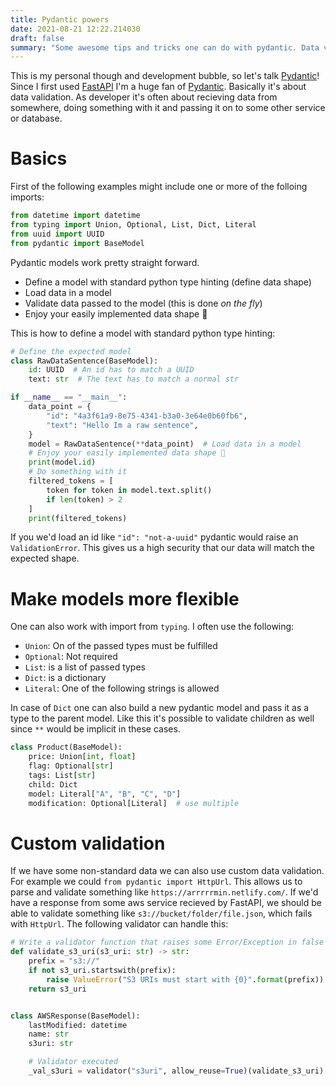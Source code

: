 ```yaml
---
title: Pydantic powers
date: 2021-08-21 12:22.214030
draft: false
summary: "Some awesome tips and tricks one can do with pydantic. Data validation with pydantic and never load json without pydantic anymore. Example usage with boto3 (aws sdk for python)."
---
```


This is my personal though and development bubble, so let's talk [Pydantic](https://github.com/samuelcolvin/pydantic)! Since I first used [FastAPI](https://github.com/tiangolo/fastapi) I'm a huge fan of [Pydantic](https://github.com/samuelcolvin/pydantic). Basically it's about data validation. As developer it's often about recieving data from somewhere, doing something with it and passing it on to some other service or database.

# Basics

First of the following examples might include one or more of the folloing imports:

```Python
from datetime import datetime
from typing import Union, Optional, List, Dict, Literal
from uuid import UUID
from pydantic import BaseModel
```

Pydantic models work pretty straight forward.

- Define a model with standard python type hinting (define data shape)
- Load data in a model
- Validate data passed to the model (this is done _on the fly_)
- Enjoy your easily implemented data shape 🎉

This is how to define a model with standard python type hinting:

````Python
# Define the expected model
class RawDataSentence(BaseModel):
	id: UUID  # An id has to match a UUID
	text: str  # The text has to match a normal str

if __name__ == "__main__":
	data_point = {
		"id": "4a3f61a9-8e75-4341-b3a0-3e64e0b60fb6",
		"text": "Hello Im a raw sentence",
	}
	model = RawDataSentence(**data_point)  # Load data in a model
	# Enjoy your easily implemented data shape 🎉
	print(model.id)
	# Do something with it
	filtered_tokens = [
		token for token in model.text.split()
		if len(token) > 2
	]
	print(filtered_tokens)
````

If you we'd load an id like `"id": "not-a-uuid"` pydantic would raise an `ValidationError`. This gives us a high security that our data will match the expected shape.

# Make models more flexible

One can also work with import from `typing`. I often use the following:

- `Union`: On of the passed types must be fulfilled
- `Optional`: Not required
- `List`: is a list of passed types
- `Dict`: is a dictionary
- `Literal`: One of the following strings is allowed

In case of `Dict` one can also build a new pydantic model and pass it as a type to the parent model. Like this it's possible to validate children as well since `**` would be implicit in these cases.

```Python
class Product(BaseModel):
    price: Union[int, float]
    flag: Optional[str]
    tags: List[str]
    child: Dict
    model: Literal["A", "B", "C", "D"]
    modification: Optional[Literal]  # use multiple
```

# Custom validation

If we have some non-standard data we can also use custom data validation. For example we could `from pydantic import HttpUrl`. This allows us to parse and validate something like `https://arrrrrmin.netlify.com/`. If we'd have a response from some aws service recieved by FastAPI, we should be able to validate something like `s3://bucket/folder/file.json`, which fails with `HttpUrl`. The following validator can handle this:

```Python
# Write a validator function that raises some Error/Exception in false cases
def validate_s3_uri(s3_uri: str) -> str:
	prefix = "s3://"
	if not s3_uri.startswith(prefix):
		raise ValueError("S3 URIs must start with {0}".format(prefix))
	return s3_uri


class AWSResponse(BaseModel):
	lastModified: datetime
	name: str
	s3uri: str

	# Validator executed
	_val_s3uri = validator("s3uri", allow_reuse=True)(validate_s3_uri)
```
